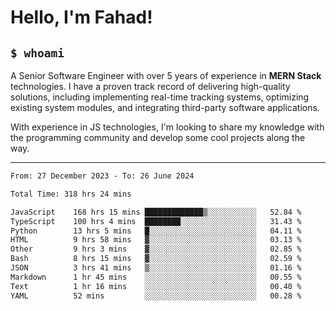 <h1>Hello, I'm Fahad!</h1>

<h2><code>$ whoami</code></h2>

A Senior Software Engineer with over 5 years of experience in **MERN Stack** technologies. I have a proven track record of delivering high-quality solutions, including implementing real-time tracking systems, optimizing existing system modules, and integrating third-party software applications.

With experience in JS technologies, I'm looking to share my knowledge with the programming community and develop some cool projects along the way.

---

<!--START_SECTION:waka-->

```txt
From: 27 December 2023 - To: 26 June 2024

Total Time: 318 hrs 24 mins

JavaScript    168 hrs 15 mins █████████████▒░░░░░░░░░░░   52.84 %
TypeScript    100 hrs 4 mins  ████████░░░░░░░░░░░░░░░░░   31.43 %
Python        13 hrs 5 mins   █░░░░░░░░░░░░░░░░░░░░░░░░   04.11 %
HTML          9 hrs 58 mins   ▓░░░░░░░░░░░░░░░░░░░░░░░░   03.13 %
Other         9 hrs 3 mins    ▓░░░░░░░░░░░░░░░░░░░░░░░░   02.85 %
Bash          8 hrs 15 mins   ▓░░░░░░░░░░░░░░░░░░░░░░░░   02.59 %
JSON          3 hrs 41 mins   ▒░░░░░░░░░░░░░░░░░░░░░░░░   01.16 %
Markdown      1 hr 45 mins    ░░░░░░░░░░░░░░░░░░░░░░░░░   00.55 %
Text          1 hr 16 mins    ░░░░░░░░░░░░░░░░░░░░░░░░░   00.40 %
YAML          52 mins         ░░░░░░░░░░░░░░░░░░░░░░░░░   00.28 %
```

<!--END_SECTION:waka-->

<!--
**heyFahad/heyFahad** is a ✨ _special_ ✨ repository because its `README.md` (this file) appears on your GitHub profile.

Here are some ideas to get you started:

- 🔭 I’m currently working on ...
- 🌱 I’m currently learning ...
- 👯 I’m looking to collaborate on ...
- 🤔 I’m looking for help with ...
- 💬 Ask me about ...
- 📫 How to reach me: ...
- 😄 Pronouns: ...
- ⚡ Fun fact: ...
-->
